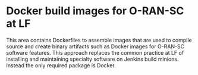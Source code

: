 # Docker build images for O-RAN-SC at LF

This area contains Dockerfiles to assemble images that are used to
compile source and create binary artifacts such as Docker images for
O-RAN-SC software features.  This approach replaces the common
practice at LF of installing and maintaining specialty software on
Jenkins build minions.  Instead the only required package is Docker.
